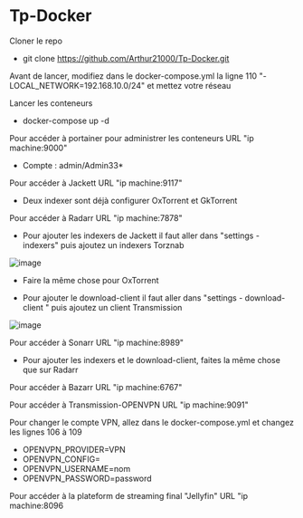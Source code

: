 # Tp-Docker

Cloner le repo
- git clone <https://github.com/Arthur21000/Tp-Docker.git>

Avant de lancer, modifiez dans le docker-compose.yml la ligne 110   "- LOCAL_NETWORK=192.168.10.0/24" et mettez votre réseau

Lancer les conteneurs
- docker-compose up -d

Pour accéder à portainer pour administrer les conteneurs URL "ip machine:9000"

- Compte : admin/Admin33*

Pour accéder à Jackett URL "ip machine:9117"

- Deux indexer sont déjà configurer OxTorrent et GkTorrent

Pour accéder à Radarr URL "ip machine:7878"

- Pour ajouter les indexers de Jackett il faut aller dans "settings - indexers" puis ajoutez un indexers Torznab

![image](https://user-images.githubusercontent.com/56296245/157655186-2973c8c7-9725-4061-9fb5-7d37e32948c6.png)

- Faire la même chose pour OxTorrent

- Pour ajouter le download-client il faut aller dans "settings - download-client " puis ajoutez un client Transmission

![image](https://user-images.githubusercontent.com/56296245/157655912-7ed70841-b75c-411d-b7b7-2c0c074f17bb.png)


Pour accéder à Sonarr URL "ip machine:8989"

- Pour ajouter les indexers et le download-client, faites la même chose que sur Radarr

Pour accéder à Bazarr URL "ip machine:6767"

Pour accéder à Transmission-OPENVPN  URL "ip machine:9091"

Pour changer le compte VPN, allez dans le docker-compose.yml et changez les lignes 106 à 109
- OPENVPN_PROVIDER=VPN
- OPENVPN_CONFIG=
- OPENVPN_USERNAME=nom
- OPENVPN_PASSWORD=password

Pour accéder à la plateform de streaming final "Jellyfin" URL "ip machine:8096

